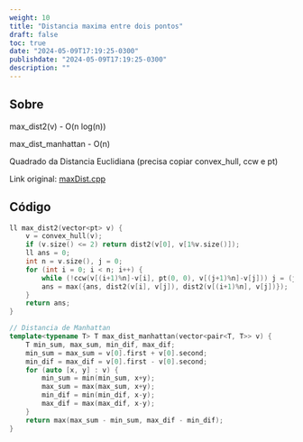 ```yaml
---
weight: 10
title: "Distancia maxima entre dois pontos"
draft: false
toc: true
date: "2024-05-09T17:19:25-0300"
publishdate: "2024-05-09T17:19:25-0300"
description: ""
---
```


## Sobre
 max_dist2(v) - O(n log(n))

 max_dist_manhattan - O(n)



 Quadrado da Distancia Euclidiana (precisa copiar convex_hull, ccw e pt)

Link original: [maxDist.cpp](https://github.com/brunomaletta/Biblioteca/tree/master/Codigo/Problemas/maxDist.cpp)

## Código
```cpp
ll max_dist2(vector<pt> v) { 
	v = convex_hull(v);
	if (v.size() <= 2) return dist2(v[0], v[1%v.size()]);
	ll ans = 0;
	int n = v.size(), j = 0;
	for (int i = 0; i < n; i++) {
		while (!ccw(v[(i+1)%n]-v[i], pt(0, 0), v[(j+1)%n]-v[j])) j = (j+1)%n;
		ans = max({ans, dist2(v[i], v[j]), dist2(v[(i+1)%n], v[j])});
	}
	return ans;
}

// Distancia de Manhattan
template<typename T> T max_dist_manhattan(vector<pair<T, T>> v) {
	T min_sum, max_sum, min_dif, max_dif;
	min_sum = max_sum = v[0].first + v[0].second;
	min_dif = max_dif = v[0].first - v[0].second;
	for (auto [x, y] : v) {
		min_sum = min(min_sum, x+y);
		max_sum = max(max_sum, x+y);
		min_dif = min(min_dif, x-y);
		max_dif = max(max_dif, x-y);
	}
	return max(max_sum - min_sum, max_dif - min_dif);
}
```

